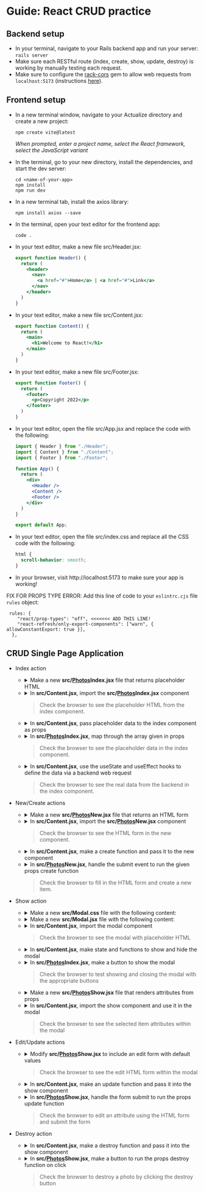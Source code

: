 # Guide: React CRUD practice

## Backend setup

- In your terminal, navigate to your Rails backend app and run your server: `rails server`
- Make sure each RESTful route (index, create, show, update, destroy) is working by manually testing each request.
- Make sure to configure the [rack-cors](https://github.com/cyu/rack-cors) gem to allow web requests from `localhost:5173` (instructions [here](https://gist.github.com/peterxjang/77d6243cf85103b027a56b401b62b289)).

## Frontend setup

- In a new terminal window, navigate to your Actualize directory and create a new project:
  ```
  npm create vite@latest
  ```

  _When prompted, enter a project name, select the React framework, select the JavaScript variant_

- In the terminal, go to your new directory, install the dependencies, and start the dev server:
  ```
  cd <name-of-your-app>
  npm install
  npm run dev
  ```

- In a new terminal tab, install the axios library:
  ```
  npm install axios --save
  ```

- In the terminal, open your text editor for the frontend app:
  ```
  code .
  ```

- In your text editor, make a new file src/Header.jsx:

  ```jsx
  export function Header() {
    return (
      <header>
        <nav>
          <a href="#">Home</a> | <a href="#">Link</a>
        </nav>
      </header>
    )
  }
  ```

- In your text editor, make a new file src/Content.jsx:

  ```jsx
  export function Content() {
    return (
      <main>
        <h1>Welcome to React!</h1>
      </main>
    )
  }
  ```

- In your text editor, make a new file src/Footer.jsx:

  ```jsx
  export function Footer() {
    return (
      <footer>
        <p>Copyright 2022</p>
      </footer>
    )
  }
  ```

- In your text editor, open the file src/App.jsx and replace the code with the following:

  ```jsx
  import { Header } from "./Header";
  import { Content } from "./Content";
  import { Footer } from "./Footer";

  function App() {
    return (
      <div>
        <Header />
        <Content />
        <Footer />
      </div>
    )
  }

  export default App;
  ```

- In your text editor, open the file src/index.css and replace all the CSS code with the following:

  ```css
  html {
    scroll-behavior: smooth;
  }
  ```
  
- In your browser, visit http://localhost:5173 to make sure your app is working!

FIX FOR PROPS TYPE ERROR:
Add this line of code to your `eslintrc.cjs` file `rules` object:
```
 rules: {
    "react/prop-types": "off", <<<<<<< ADD THIS LINE!
    "react-refresh/only-export-components": ["warn", { allowConstantExport: true }],
  },
```

## CRUD Single Page Application

- Index action

  - <details><summary>Make a new <strong>src/<ins>Photos</ins>Index.jsx</strong> file that returns placeholder HTML</strong></summary>
  
      ```jsx
      export function PhotosIndex() {
        return (
          <div>
            <h1>All photos</h1>
          </div>
        );
      }
      ```
      </details>

  - <details><summary>In <strong>src/Content.jsx</strong>, import the <strong>src/<ins>Photos</ins>Index.jsx</strong> component</summary>
      
      ```diff
      + import { PhotosIndex } from "./PhotosIndex";
  
        export function Content() {
          return (
            <div>
      -       <h1>Welcome to React!</h1>
      +       <PhotosIndex />
            </div>
          );
        }
      ```
      </details>
      
    > Check the browser to see the placeholder HTML from the index component.
    
  - <details><summary>In <strong>src/Content.jsx</strong>, pass placeholder data to the index component as props</summary>
      
      ```diff
        import { PhotosIndex } from "./PhotosIndex";
  
        export function Content() {
      +   const photos = [
      +     {id: 1, name: "First", url: "https://via.placeholder.com/150", width: 150, height: 150},
      +     {id: 2, name: "Second", url: "https://via.placeholder.com/300", width: 300, height: 300},
      +   ];
  
          return (
            <div>
      +       <PhotosIndex photos={photos} />
            </div>
          );
        }
      ```
      </details>
      
  - <details><summary>In <strong>src/<ins>Photos</ins>Index.jsx</strong>, map through the array given in props</summary>
      
      ```diff
      - export function PhotosIndex() {
      + export function PhotosIndex(props) {
          return (
            <div>
              <h1>All photos</h1>
      +       {props.photos.map((photo) => (
      +         <div key={photo.id}>
      +           <h2>{photo.name}</h2>
      +           <img src={photo.url} />
      +           <p>Width: {photo.width}</p>
      +           <p>Height: {photo.height}</p>
      +         </div>
      +       ))}
            </div>
          );
        }
      ```
      </details>
      
    > Check the browser to see the placeholder data in the index component.
    
  - <details><summary>In <strong>src/Content.jsx</strong>, use the useState and useEffect hooks to define the data via a backend web request</summary>
      
      ```diff
      + import axios from "axios";
      + import { useState, useEffect } from "react";
        import { PhotosIndex } from "./PhotosIndex";
  
        export function Content() {
      -   const photos = [
      -     {id: 1, name: "First", url: "https://via.placeholder.com/150", width: 150, height: 150},
      -     {id: 2, name: "Second", url: "https://via.placeholder.com/300", width: 300, height: 300},
      -   ];
  
      +   const [photos, setPhotos] = useState([]);

      +   const handleIndexPhotos = () => {
      +     console.log("handleIndexPhotos");
      +     axios.get("http://localhost:3000/photos.json").then((response) => {
      +       console.log(response.data);
      +       setPhotos(response.data);
      +     });
      +   };

      +   useEffect(handleIndexPhotos, []);
  
          return (
            <div>
              <PhotosIndex photos={photos} />
            </div>
          );
        }
      ```
      </details>
      
    > Check the browser to see the real data from the backend in the index component.
    
- New/Create actions

  - <details><summary>Make a new <strong>src/<ins>Photos</ins>New.jsx</strong> file that returns an HTML form</strong></summary>
  
      ```jsx
      export function PhotosNew() {
        return (
          <div>
            <h1>New Photo</h1>
            <form>
              <div>
                Name: <input name="name" type="text" />
              </div>
              <div>
                Url: <input name="url" type="text" />
              </div>
              <div>
                Width: <input name="width" type="text" />
              </div>
              <div>
                Height: <input name="height" type="text" />
              </div>
              <button type="submit">Create photo</button>
            </form>
          </div>
        );
      }
      ```
      </details>

  - <details><summary>In <strong>src/Content.jsx</strong>, import the <strong>src/<ins>Photos</ins>New.jsx</strong> component</summary>
      
      ```diff
        import axios from "axios";
        import { useState, useEffect } from "react";
        import { PhotosIndex } from "./PhotosIndex";
      + import { PhotosNew } from "./PhotosNew";

        export function Content() {
          const [photos, setPhotos] = useState([]);

          const handleIndexPhotos = () => {
            console.log("handleIndexPhotos");
            axios.get("http://localhost:3000/photos.json").then((response) => {
              console.log(response.data);
              setPhotos(response.data);
            });
          };

          useEffect(handleIndexPhotos, []);

          return (
            <div>
      +       <PhotosNew />
              <PhotosIndex photos={photos} />
            </div>
          );
        }
      ```
      </details>
      
    > Check the browser to see the HTML form in the new component.

  - <details><summary>In <strong>src/Content.jsx</strong>, make a create function and pass it to the new component</summary>
      
      ```diff
  
        import axios from "axios";
        import { useState, useEffect } from "react";
        import { PhotosIndex } from "./PhotosIndex";
        import { PhotosNew } from "./PhotosNew";

        export function Content() {
          const [photos, setPhotos] = useState([]);

          const handleIndexPhotos = () => {
            console.log("handleIndexPhotos");
            axios.get("http://localhost:3000/photos.json").then((response) => {
              console.log(response.data);
              setPhotos(response.data);
            });
          };

      +   const handleCreatePhoto = (params, successCallback) => {
      +     console.log("handleCreatePhoto", params);
      +     axios.post("http://localhost:3000/photos.json", params).then((response) => {
      +       setPhotos([...photos, response.data]);
      +       successCallback();
      +     });
      +   };
  
          useEffect(handleIndexPhotos, []);

          return (
            <div>
      -       <PhotosNew />
      +       <PhotosNew onCreatePhoto={handleCreatePhoto} />
              <PhotosIndex photos={photos} />
            </div>
          );
        }
      ```
      </details>

  - <details><summary>In <strong>src/<ins>Photos</ins>New.jsx</strong>, handle the submit event to run the given props create function</strong></summary>
  
      ```diff
      - export function PhotosNew() {
      + export function PhotosNew(props) {

      +   const handleSubmit = (event) => {
      +     event.preventDefault();
      +     const params = new FormData(event.target);
      +     props.onCreatePhoto(params, () => event.target.reset());
      +   };

          return (
            <div>
              <h1>New Photo</h1>
      -       <form>
      +       <form onSubmit={handleSubmit}>
                <div>
                  Name: <input name="name" type="text" />
                </div>
                <div>
                  Url: <input name="url" type="text" />
                </div>
                <div>
                  Width: <input name="width" type="text" />
                </div>
                <div>
                  Height: <input name="height" type="text" />
                </div>
                <button type="submit">Create photo</button>
              </form>
            </div>
          );
        }
      ```
      </details>
      
    > Check the browser to fill in the HTML form and create a new item.
    
- Show action

  - <details><summary>Make a new <strong>src/Modal.css</strong> file with the following content:</summary>
  
    ```css
    .modal-background {
      display: block;
      position: fixed;
      top: 0;
      left: 0;
      width:100%;
      height: 100%;
      background: rgba(0, 0, 0, 0.6);
      z-index: 1000;
    }

    .modal-main {
      position: fixed;
      background: white;
      width: 80%;
      height: auto;
      top: 50%;
      left: 50%;
      transform: translate(-50%,-50%);
      padding: 1em;
    }

    .modal-main button.close {
      font-size: 2em;
      background: none;
      border: none;
      position: absolute;
      top: 0em;
      right: 0.2em;
    }
    ```
    </details>

  - <details><summary>Make a new <strong>src/Modal.jsx</strong> file with the following content:</summary>
  
    ```jsx
    import "./Modal.css";

    export function Modal(props) {
      if (props.show) {
        return (
          <div className="modal-background">
            <section className="modal-main">
              {props.children}
              <button className="close" type="button" onClick={props.onClose}>
                &#x2715;
              </button>
            </section>
          </div>
        );
      }
    }
    ```
    </details>

  - <details><summary>In <strong>src/Content.jsx</strong>, import the modal component</summary>
  
    ```diff
      import axios from "axios";
      import { useState, useEffect } from "react";
      import { PhotosIndex } from "./PhotosIndex";
      import { PhotosNew } from "./PhotosNew";
    + import { Modal } from "./Modal";

      export function Content() {
        const [photos, setPhotos] = useState([]);

        const handleIndexPhotos = () => {
          console.log("handleIndexPhotos");
          axios.get("http://localhost:3000/photos.json").then((response) => {
            console.log(response.data);
            setPhotos(response.data);
          });
        };

        const handleCreatePhoto = (params, successCallback) => {
          console.log("handleCreatePhoto", params);
          axios.post("http://localhost:3000/photos.json", params).then((response) => {
            setPhotos([...photos, response.data]);
            successCallback();
          });
        };
  
        useEffect(handleIndexPhotos, []);

        return (
          <div>
            <PhotosNew onCreatePhoto={handleCreatePhoto} />
            <PhotosIndex photos={photos} />
    +       <Modal show={true}>
    +         <h1>Test</h1>
    +       </Modal>
          </div>
        );
      }
    ```
    </details>
    
    > Check the browser to see the modal with placeholder HTML

  - <details><summary>In <strong>src/Content.jsx</strong>, make state and functions to show and hide the modal</summary>
  
    ```diff
      import axios from "axios";
      import { useState, useEffect } from "react";
      import { PhotosIndex } from "./PhotosIndex";
      import { PhotosNew } from "./PhotosNew";
      import { Modal } from "./Modal";

      export function Content() {
        const [photos, setPhotos] = useState([]);
    +   const [isPhotosShowVisible, setIsPhotosShowVisible] = useState(false);
    +   const [currentPhoto, setCurrentPhoto] = useState({});
  
        const handleIndexPhotos = () => {
          console.log("handleIndexPhotos");
          axios.get("http://localhost:3000/photos.json").then((response) => {
            console.log(response.data);
            setPhotos(response.data);
          });
        };

        const handleCreatePhoto = (params, successCallback) => {
          console.log("handleCreatePhoto", params);
          axios.post("http://localhost:3000/photos.json", params).then((response) => {
            setPhotos([...photos, response.data]);
            successCallback();
          });
        };
  
    +   const handleShowPhoto = (photo) => {
    +     console.log("handleShowPhoto", photo);
    +     setIsPhotosShowVisible(true);
    +     setCurrentPhoto(photo);
    +   };

    +   const handleClose = () => {
    +     console.log("handleClose");
    +     setIsPhotosShowVisible(false);
    +   };
  
        useEffect(handleIndexPhotos, []);

        return (
          <div>
            <PhotosNew onCreatePhoto={handleCreatePhoto} />
    -       <PhotosIndex photos={photos} />
    +       <PhotosIndex photos={photos} onShowPhoto={handleShowPhoto} />
    -       <Modal show={true}>
    +       <Modal show={isPhotosShowVisible} onClose={handleClose}>
              <h1>Test</h1>
            </Modal>
          </div>
        );
      }
    ```
    </details>
  
  - <details><summary>In <strong>src/<ins>Photos</ins>Index.jsx</strong>, make a button to show the modal</summary>
  
    ```diff
      export function PhotosIndex(props) {
        return (
          <div>
            <h1>All photos</h1>
            {props.photos.map((photo) => (
              <div key={photo.id}>
                <h2>{photo.name}</h2>
                <img src={photo.url} />
                <p>Width: {photo.width}</p>
                <p>Height: {photo.height}</p>
    +           <button onClick={() => props.onShowPhoto(photo)}>More info</button>
              </div>
            ))}
          </div>
        );
      }
    ```
    </details>
            
    > Check the browser to test showing and closing the modal with the appropriate buttons
            
  - <details><summary>Make a new <strong>src/<ins>Photos</ins>Show.jsx</strong> file that renders attributes from props</summary>
  
    ```jsx
    export function PhotosShow(props) {
      return (
        <div>
          <h1>Photo information</h1>
          <p>Name: {props.photo.name}</p>
          <p>Url: {props.photo.url}</p>
          <p>Width: {props.photo.width}</p>
          <p>Height: {props.photo.height}</p>
        </div>
      );
    }
    ```
    </details>

  - <details><summary>In <strong>src/Content.jsx</strong>, import the show component and use it in the modal</summary>
  
    ```diff
      import axios from "axios";
      import { useState, useEffect } from "react";
      import { PhotosIndex } from "./PhotosIndex";
      import { PhotosNew } from "./PhotosNew";
    + import { PhotosShow } from "./PhotosShow";
      import { Modal } from "./Modal";

      export function Content() {
        const [photos, setPhotos] = useState([]);
        const [isPhotosShowVisible, setIsPhotosShowVisible] = useState(false);
        const [currentPhoto, setCurrentPhoto] = useState({});
  
        const handleIndexPhotos = () => {
          console.log("handleIndexPhotos");
          axios.get("http://localhost:3000/photos.json").then((response) => {
            console.log(response.data);
            setPhotos(response.data);
          });
        };

        const handleCreatePhoto = (params, successCallback) => {
          console.log("handleCreatePhoto", params);
          axios.post("http://localhost:3000/photos.json", params).then((response) => {
            setPhotos([...photos, response.data]);
            successCallback();
          });
        };
  
        const handleShowPhoto = (photo) => {
          console.log("handleShowPhoto", photo);
          setIsPhotosShowVisible(true);
          setCurrentPhoto(photo);
        };

        const handleClose = () => {
          console.log("handleClose");
          setIsPhotosShowVisible(false);
        };
  
        useEffect(handleIndexPhotos, []);

        return (
          <div>
            <PhotosNew onCreatePhoto={handleCreatePhoto} />
            <PhotosIndex photos={photos} onShowPhoto={handleShowPhoto} />
            <Modal show={isPhotosShowVisible} onClose={handleClose}>             
    -         <h1>Test</h1>
    +         <PhotosShow photo={currentPhoto} />
              </Modal>
          </div>
        );
      }
    ```
    </details>
    
    > Check the browser to see the selected item attributes within the modal

- Edit/Update actions

  - <details><summary>Modify <strong>src/<ins>Photos</ins>Show.jsx</strong> to include an edit form with default values</summary>
  
    ```diff
      export function PhotosShow(props) {
        return (
          <div>
            <h1>Photo information</h1>
            <p>Name: {props.photo.name}</p>
            <p>Url: {props.photo.url}</p>
            <p>Width: {props.photo.width}</p>
            <p>Height: {props.photo.height}</p>
    +       <form>
    +         <div>
    +           Name: <input defaultValue={props.photo.name} name="name" type="text" />
    +         </div>
    +         <div>
    +           Url: <input defaultValue={props.photo.url} name="url" type="text" />
    +         </div>
    +         <div>
    +           Width: <input defaultValue={props.photo.width} name="width" type="text" />
    +         </div>
    +         <div>
    +           Height: <input defaultValue={props.photo.height} name="height" type="text" />
    +         </div>
    +         <button type="submit">Update photo</button>
    +       </form>
          </div>
        );
      }
    ```
    </details>

    > Check the browser to see the edit HTML form within the modal

  - <details><summary>In <strong>src/Content.jsx</strong>, make an update function and pass it into the show component</summary>
  
    ```diff
      import axios from "axios";
      import { useState, useEffect } from "react";
      import { PhotosIndex } from "./PhotosIndex";
      import { PhotosNew } from "./PhotosNew";
      import { PhotosShow } from "./PhotosShow";
      import { Modal } from "./Modal";

      export function Content() {
        const [photos, setPhotos] = useState([]);
        const [isPhotosShowVisible, setIsPhotosShowVisible] = useState(false);
        const [currentPhoto, setCurrentPhoto] = useState({});
  
        const handleIndexPhotos = () => {
          console.log("handleIndexPhotos");
          axios.get("http://localhost:3000/photos.json").then((response) => {
            console.log(response.data);
            setPhotos(response.data);
          });
        };

        const handleCreatePhoto = (params, successCallback) => {
          console.log("handleCreatePhoto", params);
          axios.post("http://localhost:3000/photos.json", params).then((response) => {
            setPhotos([...photos, response.data]);
            successCallback();
          });
        };
  
        const handleShowPhoto = (photo) => {
          console.log("handleShowPhoto", photo);
          setIsPhotosShowVisible(true);
          setCurrentPhoto(photo);
        };
            
    +   const handleUpdatePhoto = (id, params, successCallback) => {
    +     console.log("handleUpdatePhoto", params);
    +     axios.patch(`http://localhost:3000/photos/${id}.json`, params).then((response) => {
    +       setPhotos(
    +         photos.map((photo) => {
    +           if (photo.id === response.data.id) {
    +             return response.data;
    +           } else {
    +             return photo;
    +           }
    +         })
    +       );
    +       successCallback();
    +       handleClose();
    +     });
    +   };

        const handleClose = () => {
          console.log("handleClose");
          setIsPhotosShowVisible(false);
        };
  
        useEffect(handleIndexPhotos, []);

        return (
          <div>
            <PhotosNew onCreatePhoto={handleCreatePhoto} />
            <PhotosIndex photos={photos} onShowPhoto={handleShowPhoto} />
            <Modal show={isPhotosShowVisible} onClose={handleClose}>
    -         <PhotosShow photo={currentPhoto} />
    +         <PhotosShow photo={currentPhoto} onUpdatePhoto={handleUpdatePhoto} />
            </Modal>
          </div>
        );
      }
    ```
    </details>

  - <details><summary>In <strong>src/<ins>Photos</ins>Show.jsx</strong>, handle the form submit to run the props update function</summary>
  
    ```diff
      export function PhotosShow(props) {
            
    +   const handleSubmit = (event) => {
    +     event.preventDefault();
    +     const params = new FormData(event.target);
    +     props.onUpdatePhoto(props.photo.id, params, () => event.target.reset());
    +   };
            
        return (
          <div>
            <h1>Photo information</h1>
            <p>Name: {props.photo.name}</p>
            <p>Url: {props.photo.url}</p>
            <p>Width: {props.photo.width}</p>
            <p>Height: {props.photo.height}</p>
    -       <form>
    +       <form onSubmit={handleSubmit}>
              <div>
                Name: <input defaultValue={props.photo.name} name="name" type="text" />
              </div>
              <div>
                Url: <input defaultValue={props.photo.url} name="url" type="text" />
              </div>
              <div>
                Width: <input defaultValue={props.photo.width} name="width" type="text" />
              </div>
              <div>
                Height: <input defaultValue={props.photo.height} name="height" type="text" />
              </div>
              <button type="submit">Update photo</button>
            </form>
          </div>
        );
      }
    ```
    </details>

    > Check the browser to edit an attribute using the HTML form and submit the form
            
- Destroy action

  - <details><summary>In <strong>src/Content.jsx</strong>, make a destroy function and pass it into the show component</summary>
  
    ```diff
      import axios from "axios";
      import { useState, useEffect } from "react";
      import { PhotosIndex } from "./PhotosIndex";
      import { PhotosNew } from "./PhotosNew";
      import { PhotosShow } from "./PhotosShow";
      import { Modal } from "./Modal";

      export function Content() {
        const [photos, setPhotos] = useState([]);
        const [isPhotosShowVisible, setIsPhotosShowVisible] = useState(false);
        const [currentPhoto, setCurrentPhoto] = useState({});

        const handleIndexPhotos = () => {
          console.log("handleIndexPhotos");
          axios.get("http://localhost:3000/photos.json").then((response) => {
            console.log(response.data);
            setPhotos(response.data);
          });
        };

        const handleCreatePhoto = (params, successCallback) => {
          console.log("handleCreatePhoto", params);
          axios.post("http://localhost:3000/photos.json", params).then((response) => {
            setPhotos([...photos, response.data]);
            successCallback();
          });
        };

        const handleShowPhoto = (photo) => {
          console.log("handleShowPhoto", photo);
          setIsPhotosShowVisible(true);
          setCurrentPhoto(photo);
        };

        const handleClose = () => {
          console.log("handleClose");
          setIsPhotosShowVisible(false);
        };

        const handleUpdatePhoto = (id, params, successCallback) => {
          console.log("handleUpdatePhoto", params);
          axios.patch(`http://localhost:3000/photos/${id}.json`, params).then((response) => {
            setPhotos(
              photos.map((photo) => {
                if (photo.id === response.data.id) {
                  return response.data;
                } else {
                  return photo;
                }
              })
            );
            successCallback();
            handleClose();
          });
        };

    +   const handleDestroyPhoto = (photo) => {
    +     console.log("handleDestroyPhoto", photo);
    +     axios.delete(`http://localhost:3000/photos/${photo.id}.json`).then((response) => {
    +       setPhotos(photos.filter((p) => p.id !== photo.id));
    +       handleClose();
    +     });
    +   };

        useEffect(handleIndexPhotos, []);

        return (
          <div>
            <PhotosNew onCreatePhoto={handleCreatePhoto} />
            <PhotosIndex photos={photos} onShowPhoto={handleShowPhoto} />
            <Modal show={isPhotosShowVisible} onClose={handleClose}>
    -         <PhotosShow photo={currentPhoto} onUpdatePhoto={handleUpdatePhoto} />
    +         <PhotosShow photo={currentPhoto} onUpdatePhoto={handleUpdatePhoto} onDestroyPhoto={handleDestroyPhoto} />
            </Modal>
          </div>
        );
      }
    ```
    </details>

  - <details><summary>In <strong>src/<ins>Photos</ins>Show.jsx</strong>, make a button to run the props destroy function on click</summary>
  
    ```diff
      export function PhotosShow(props) {
        const handleSubmit = (event) => {
          event.preventDefault();
          const params = new FormData(event.target);
          props.onUpdatePhoto(props.photo.id, params, () => event.target.reset());
        };

    +   const handleClick = () => {
    +     props.onDestroyPhoto(props.photo);
    +   };

        return (
          <div>
            <h1>Photo information</h1>
            <form onSubmit={handleSubmit}>
              <div>
                Name: <input defaultValue={props.photo.name} name="name" type="text" />
              </div>
              <div>
                Url: <input defaultValue={props.photo.url} name="url" type="text" />
              </div>
              <div>
                Width: <input defaultValue={props.photo.width} name="width" type="text" />
              </div>
              <div>
                Height: <input defaultValue={props.photo.height} name="height" type="text" />
              </div>
              <button type="submit">Update photo</button>
            </form>
    +       <button onClick={handleClick}>Destroy photo</button>
          </div>
        );
      }
    ```
    </details>

    > Check the browser to destroy a photo by clicking the destroy button
